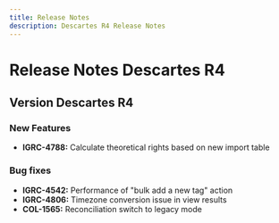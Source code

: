 ```yaml
---
title: Release Notes
description: Descartes R4 Release Notes
---
```


# Release Notes Descartes R4

## Version Descartes R4

### New Features

- **IGRC-4788:** Calculate theoretical rights based on new import table

### Bug fixes

- **IGRC-4542:** Performance of "bulk add a new tag" action
- **IGRC-4806:** Timezone conversion issue in view results
- **COL-1565:** Reconciliation switch to legacy mode

